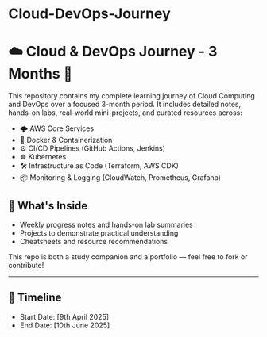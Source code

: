 # Cloud-DevOps-Journey
# ☁️ Cloud & DevOps Journey - 3 Months 🚀

This repository contains my complete learning journey of Cloud Computing and DevOps over a focused 3-month period. It includes detailed notes, hands-on labs, real-world mini-projects, and curated resources across:
<br>
- 🌩️ AWS Core Services
- 🐳 Docker & Containerization
- ⚙️ CI/CD Pipelines (GitHub Actions, Jenkins)
- ☸️ Kubernetes
- 🛠️ Infrastructure as Code (Terraform, AWS CDK)
- 📦 Monitoring & Logging (CloudWatch, Prometheus, Grafana)

## 📁 What's Inside
- Weekly progress notes and hands-on lab summaries
- Projects to demonstrate practical understanding
- Cheatsheets and resource recommendations

This repo is both a study companion and a portfolio — feel free to fork or contribute!

---

## 📅 Timeline
- Start Date: [9th April 2025]
- End Date: [10th June 2025]
